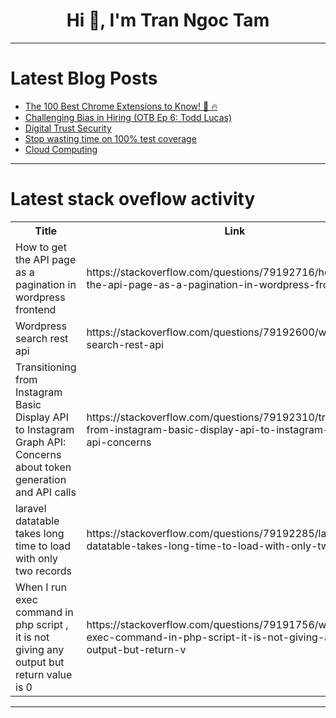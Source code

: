 <h1 align="center">Hi 👋, I'm Tran Ngoc Tam</h1>

---

# Latest Blog Posts 
<!-- BLOG-POST-LIST:START -->
- [The 100 Best Chrome Extensions to Know! 🧩 🔥](https://dev.to/hosseinyazdi/the-100-best-chrome-extensions-to-know-1o61)
- [Challenging Bias in Hiring &lpar;OTB Ep 6: Todd Lucas&rpar;](https://dev.to/codemouse92/challenging-bias-in-hiring-otb-ep-6-todd-lucas-3j60)
- [Digital Trust Security](https://dev.to/manik_rao/digital-trust-security-3eo4)
- [Stop wasting time on 100% test coverage](https://dev.to/56_kode/stop-wasting-time-on-100-test-coverage-4nja)
- [Cloud Computing](https://dev.to/seo1_c16efb9e48b65e6e058f/cloud-computing-nm3)
<!-- BLOG-POST-LIST:END -->

---

# Latest stack oveflow activity
<table>
  <tr><th>Title</th><th>Link</th></tr>
  <!-- STACKOVERFLOW:START --><tr><td>How to get the API page as a pagination in wordpress frontend</td><td>https://stackoverflow.com/questions/79192716/how-to-get-the-api-page-as-a-pagination-in-wordpress-frontend</td></tr><tr><td>Wordpress search rest api</td><td>https://stackoverflow.com/questions/79192600/wordpress-search-rest-api</td></tr><tr><td>Transitioning from Instagram Basic Display API to Instagram Graph API: Concerns about token generation and API calls</td><td>https://stackoverflow.com/questions/79192310/transitioning-from-instagram-basic-display-api-to-instagram-graph-api-concerns</td></tr><tr><td>laravel datatable takes long time to load with only two records</td><td>https://stackoverflow.com/questions/79192285/laravel-datatable-takes-long-time-to-load-with-only-two-records</td></tr><tr><td>When I run exec command in php script , it is not giving any output but return value is 0</td><td>https://stackoverflow.com/questions/79191756/when-i-run-exec-command-in-php-script-it-is-not-giving-any-output-but-return-v</td></tr><!-- STACKOVERFLOW:END -->
</table>

---


